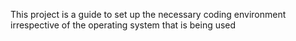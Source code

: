This project is a guide to set up the necessary coding environment irrespective
of the operating system that is being used
